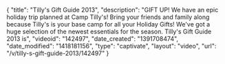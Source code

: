 {
    "title": "Tilly's Gift Guide 2013",
    "description": "GIFT UP! We have an epic holiday trip planned at Camp Tilly's! Bring your friends and family along because Tilly's is your base camp for all your Holiday Gifts! We've got a huge selection of the newest essentials for the season. Tilly's Gift Guide 2013 is",
    "videoid": "142497",
    "date_created": "1391708474",
    "date_modified": "1418181156",
    "type": "captivate",
    "layout": "video",
    "url": "\/v\/tilly-s-gift-guide-2013\/142497"
}